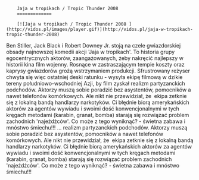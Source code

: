 
        Jaja w tropikach / Tropic Thunder 2008 
        =============
        
        [![Jaja w tropikach / Tropic Thunder 2008 ](http://vidos.pl/images/player.gif)](http://vidos.pl/jaja-w-tropikach-tropic-thunder-2008)
        
        
 Ben Stiller, Jack Black i Robert Downey Jr. stoją na czele gwiazdorskiej obsady najnowszej komedii akcji 'Jaja w tropikach'. To historia grupy egocentrycznych aktorów, zaangażowanych, żeby nakręcić najlepszy w historii kina film wojenny. Rosnące w zastraszającym tempie koszty oraz kaprysy gwiazdorów grożą wstrzymaniem produkcji. Sfrustrowany reżyser chwyta się więc ostatniej deski ratunku - wysyła ekipę filmową w dzikie tereny południowo-wschodniej Azji, by film zyskał realizm partyzanckich podchodów. Aktorzy muszą sobie poradzić bez asystentów, pomocników a nawet telefonów komórkowych. Ale nikt nie przewidział, że  ekipa zetknie się z lokalną bandą handlarzy narkotyków. Ci błędnie biorą amerykańskich aktorów za agentów wywiadu i swoimi dość konwencjonalnymi w tych kręgach metodami (karabin, granat, bomba) starają się rozwiązać problem zachodnich 'najeźdźców'. Co może z tego wyniknąć? - świetna zabawa i mnóstwo śmiechu!!!  ... realizm partyzanckich podchodów. Aktorzy muszą sobie poradzić bez asystentów, pomocników a nawet telefonów komórkowych. Ale nikt nie przewidział, że  ekipa zetknie się z lokalną bandą handlarzy narkotyków. Ci błędnie biorą amerykańskich aktorów za agentów wywiadu i swoimi dość konwencjonalnymi w tych kręgach metodami (karabin, granat, bomba) starają się rozwiązać problem zachodnich 'najeźdźców'. Co może z tego wyniknąć? - świetna zabawa i mnóstwo śmiechu!!!
    